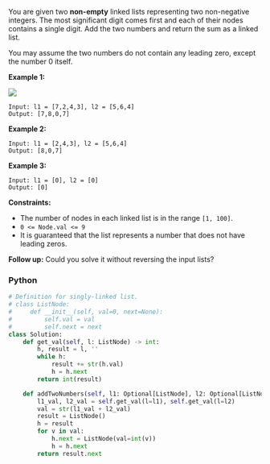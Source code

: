 You are given two  **non-empty**  linked lists representing two non-negative integers. The most significant digit comes
first and each of their nodes contains a single digit. Add the two numbers and return the sum as a linked list.

You may assume the two numbers do not contain any leading zero, except the number 0 itself.

**Example 1:**

![](https://assets.leetcode.com/uploads/2021/04/09/sumii-linked-list.jpg)

```
Input: l1 = [7,2,4,3], l2 = [5,6,4]
Output: [7,8,0,7]
```

**Example 2:**

```
Input: l1 = [2,4,3], l2 = [5,6,4]
Output: [8,0,7]
```

**Example 3:**

```
Input: l1 = [0], l2 = [0]
Output: [0]
```

**Constraints:**

- The number of nodes in each linked list is in the range  `[1, 100]`.
- `0 <= Node.val <= 9`
- It is guaranteed that the list represents a number that does not have leading zeros.

**Follow up:** Could you solve it without reversing the input lists?

### Python

```python
# Definition for singly-linked list.
# class ListNode:
#     def __init__(self, val=0, next=None):
#         self.val = val
#         self.next = next
class Solution:
    def get_val(self, l: ListNode) -> int:
        h, result = l, ''
        while h:
            result += str(h.val)
            h = h.next
        return int(result)

    def addTwoNumbers(self, l1: Optional[ListNode], l2: Optional[ListNode]) -> Optional[ListNode]:
        l1_val, l2_val = self.get_val(l=l1), self.get_val(l=l2)
        val = str(l1_val + l2_val)
        result = ListNode()
        h = result
        for v in val:
            h.next = ListNode(val=int(v))
            h = h.next
        return result.next
```